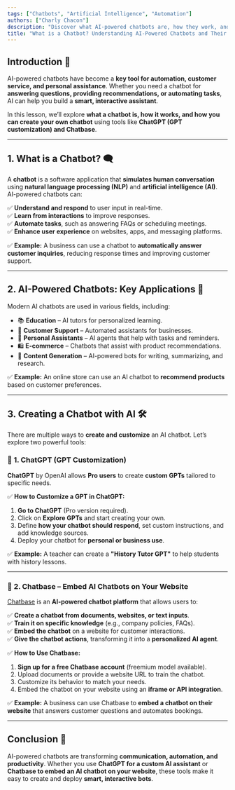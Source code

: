 ```yaml
---
tags: ["Chatbots", "Artificial Intelligence", "Automation"]  
authors: ["Charly Chacon"]  
description: "Discover what AI-powered chatbots are, how they work, and how to create your own personalized chatbot using ChatGPT and Chatbase."  
title: "What is a Chatbot? Understanding AI-Powered Chatbots and Their Applications"  
---
```


## Introduction 🤖  
AI-powered chatbots have become a **key tool for automation, customer service, and personal assistance**. Whether you need a chatbot for **answering questions, providing recommendations, or automating tasks**, AI can help you build a **smart, interactive assistant**.

In this lesson, we’ll explore **what a chatbot is, how it works, and how you can create your own chatbot** using tools like **ChatGPT (GPT customization) and Chatbase**.

---

## 1. What is a Chatbot? 🗨️  
A **chatbot** is a software application that **simulates human conversation** using **natural language processing (NLP)** and **artificial intelligence (AI)**. AI-powered chatbots can:  

✅ **Understand and respond** to user input in real-time.  
✅ **Learn from interactions** to improve responses.  
✅ **Automate tasks**, such as answering FAQs or scheduling meetings.  
✅ **Enhance user experience** on websites, apps, and messaging platforms.  

✅ **Example:** A business can use a chatbot to **automatically answer customer inquiries**, reducing response times and improving customer support.  

---

## 2. AI-Powered Chatbots: Key Applications 🚀  
Modern AI chatbots are used in various fields, including:  

- 📚 **Education** – AI tutors for personalized learning.  
- 🏢 **Customer Support** – Automated assistants for businesses.  
- 🤖 **Personal Assistants** – AI agents that help with tasks and reminders.  
- 🛍️ **E-commerce** – Chatbots that assist with product recommendations.  
- 📰 **Content Generation** – AI-powered bots for writing, summarizing, and research.  

✅ **Example:** An online store can use an AI chatbot to **recommend products** based on customer preferences.  

---

## 3. Creating a Chatbot with AI 🛠️  
There are multiple ways to **create and customize** an AI chatbot. Let’s explore two powerful tools:  

### 🔹 **1. ChatGPT (GPT Customization)**  
**ChatGPT** by OpenAI allows **Pro users** to create **custom GPTs** tailored to specific needs.  

✅ **How to Customize a GPT in ChatGPT:**  
1. **Go to ChatGPT** (Pro version required).  
2. Click on **Explore GPTs** and start creating your own.  
3. Define **how your chatbot should respond**, set custom instructions, and add knowledge sources.  
4. Deploy your chatbot for **personal or business use**.  

✅ **Example:** A teacher can create a **"History Tutor GPT"** to help students with history lessons.  

---

### 🔹 **2. Chatbase – Embed AI Chatbots on Your Website**  
[Chatbase](https://www.chatbase.co/) is an **AI-powered chatbot platform** that allows users to:  

✅ **Create a chatbot from documents, websites, or text inputs**.  
✅ **Train it on specific knowledge** (e.g., company policies, FAQs).  
✅ **Embed the chatbot** on a website for customer interactions.  
✅ **Give the chatbot actions**, transforming it into a **personalized AI agent**.  

✅ **How to Use Chatbase:**  
1. **Sign up for a free Chatbase account** (freemium model available).  
2. Upload documents or provide a website URL to train the chatbot.  
3. Customize its behavior to match your needs.  
4. Embed the chatbot on your website using an **iframe or API integration**.  

✅ **Example:** A business can use Chatbase to **embed a chatbot on their website** that answers customer questions and automates bookings.  

---

## Conclusion 🎯  
AI-powered chatbots are transforming **communication, automation, and productivity**. Whether you use **ChatGPT for a custom AI assistant** or **Chatbase to embed an AI chatbot on your website**, these tools make it easy to create and deploy **smart, interactive bots**.  

